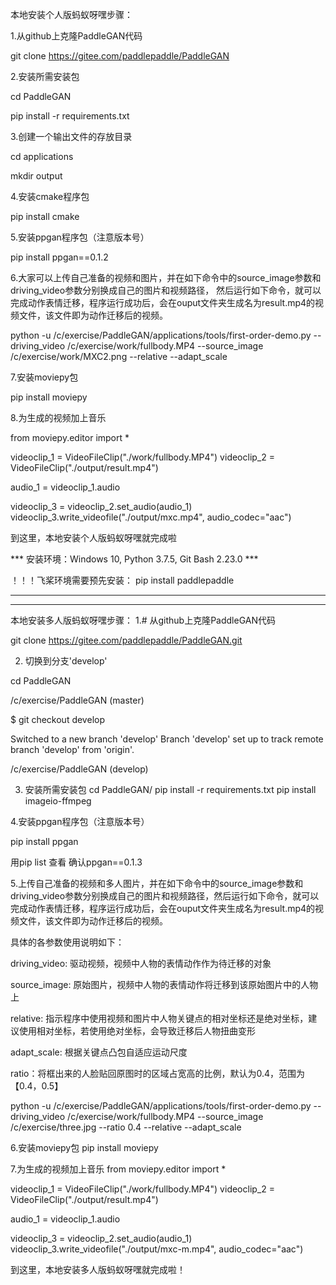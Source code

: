 本地安装个人版蚂蚁呀嘿步骤：

1.从github上克隆PaddleGAN代码

git clone https://gitee.com/paddlepaddle/PaddleGAN

2.安装所需安装包

cd PaddleGAN

pip install -r requirements.txt

3.创建一个输出文件的存放目录

cd applications

mkdir output

4.安装cmake程序包

pip install cmake

5.安装ppgan程序包（注意版本号）

pip install ppgan==0.1.2

6.大家可以上传自己准备的视频和图片，并在如下命令中的source_image参数和driving_video参数分别换成自己的图片和视频路径，
然后运行如下命令，就可以完成动作表情迁移，程序运行成功后，会在ouput文件夹生成名为result.mp4的视频文件，该文件即为动作迁移后的视频。

python -u /c/exercise/PaddleGAN/applications/tools/first-order-demo.py  --driving_video /c/exercise/work/fullbody.MP4  --source_image /c/exercise/work/MXC2.png --relative --adapt_scale

7.安装moviepy包

pip install moviepy

8.为生成的视频加上音乐

from moviepy.editor import *

videoclip_1 = VideoFileClip("./work/fullbody.MP4")
videoclip_2 = VideoFileClip("./output/result.mp4")

audio_1 = videoclip_1.audio

videoclip_3 = videoclip_2.set_audio(audio_1)
videoclip_3.write_videofile("./output/mxc.mp4", audio_codec="aac")


到这里，本地安装个人版蚂蚁呀嘿就完成啦

*** 安装环境：Windows 10, Python 3.7.5, Git Bash 2.23.0 ***

！！！飞桨环境需要预先安装： pip install paddlepaddle

---------------------------------------------------------------------
---------------------------------------------------------------------
本地安装多人版蚂蚁呀嘿步骤：
1.# 从github上克隆PaddleGAN代码

git clone https://gitee.com/paddlepaddle/PaddleGAN.git

2. 切换到分支'develop'

cd PaddleGAN

/c/exercise/PaddleGAN (master)

$ git checkout develop

Switched to a new branch 'develop'
Branch 'develop' set up to track remote branch 'develop' from 'origin'.

/c/exercise/PaddleGAN (develop)

3. 安装所需安装包
cd PaddleGAN/
pip install -r requirements.txt
pip install imageio-ffmpeg

4.安装ppgan程序包（注意版本号）

pip install ppgan

用pip list 查看 确认ppgan==0.1.3

5.上传自己准备的视频和多人图片，并在如下命令中的source_image参数和driving_video参数分别换成自己的图片和视频路径，然后运行如下命令，就可以完成动作表情迁移，程序运行成功后，会在ouput文件夹生成名为result.mp4的视频文件，该文件即为动作迁移后的视频。

具体的各参数使用说明如下：

driving_video: 驱动视频，视频中人物的表情动作作为待迁移的对象

source_image: 原始图片，视频中人物的表情动作将迁移到该原始图片中的人物上

relative: 指示程序中使用视频和图片中人物关键点的相对坐标还是绝对坐标，建议使用相对坐标，若使用绝对坐标，会导致迁移后人物扭曲变形

adapt_scale: 根据关键点凸包自适应运动尺度

ratio：将框出来的人脸贴回原图时的区域占宽高的比例，默认为0.4，范围为【0.4，0.5】

python -u /c/exercise/PaddleGAN/applications/tools/first-order-demo.py  --driving_video /c/exercise/work/fullbody.MP4  --source_image /c/exercise/three.jpg --ratio 0.4 --relative --adapt_scale

6.安装moviepy包
pip install moviepy

7.为生成的视频加上音乐
from moviepy.editor import *

videoclip_1 = VideoFileClip("./work/fullbody.MP4")
videoclip_2 = VideoFileClip("./output/result.mp4")

audio_1 = videoclip_1.audio

videoclip_3 = videoclip_2.set_audio(audio_1)
videoclip_3.write_videofile("./output/mxc-m.mp4", audio_codec="aac")

到这里，本地安装多人版蚂蚁呀嘿就完成啦！
